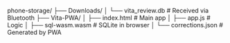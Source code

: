 phone-storage/
├── Downloads/
│   └── vita_review.db          # Received via Bluetooth
├── Vita-PWA/
│   ├── index.html              # Main app
│   ├── app.js                  # Logic
│   ├── sql-wasm.wasm           # SQLite in browser
│   └── corrections.json        # Generated by PWA


